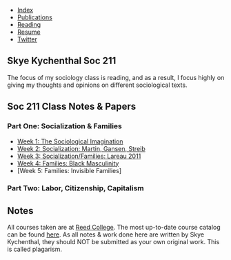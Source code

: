 - [Index](/)
- [Publications](/pub_temp)
- [Reading](/reading)
- [Resume](/resume.pdf)
- [Twitter](https://www.twitter.com/skymochi64)

## Skye Kychenthal Soc 211

The focus of my sociology class is reading, and as a result, I focus highly on giving my thoughts and opinions on different sociological texts. 

## Soc 211 Class Notes & Papers

### Part One: Socialization & Families

- [Week 1: The Sociological Imagination](Week1)
- [Week 2: Socialization: Martin, Gansen, Streib](Week2)
- [Week 3: Socialization/Families: Lareau 2011](Week3)
- [Week 4: Families: Black Masculinity](Week4)
- [Week 5: Families: Invisible Families]

### Part Two: Labor, Citizenship, Capitalism

## Notes

All courses taken are at [Reed College](https://www.reed.edu). The most up-to-date course catalog can be found [here](https://www.reed.edu/catalog/). As all notes & work done here are written by Skye Kychenthal, they should NOT be submitted as your own original work. This is called plagarism.

<!-- Last updated 2022-09-07 using a [static site generation script](https://github.com/SkyMocha/skymocha.github.io/blob/main/update.py) -->
